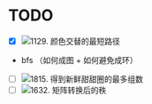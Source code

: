 #  TODO
- [x] ![1129. 颜色交替的最短路径](https://leetcode.cn/problems/shortest-path-with-alternating-colors/submissions/)
- bfs （如何成图 + 如何避免成环）
- [ ] ![1815. 得到新鲜甜甜圈的最多组数](https://leetcode.cn/problems/maximum-number-of-groups-getting-fresh-donuts/)
- [ ] ![1632. 矩阵转换后的秩](https://leetcode.cn/problems/rank-transform-of-a-matrix/)
